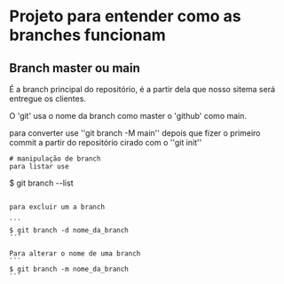 # Projeto para entender como as branches funcionam

## Branch master ou main

É a branch principal do repositório, é a partir dela que nosso sitema será entregue os clientes.

O 'git' usa o nome da branch como master o 'github' como main.

para converter use ''git branch -M main'' depois que fizer o primeiro commit a partir do repositório cirado com o ''git init''
```
# manipulação de branch
para listar use
````
$ git branch --list
`````

para excluir um a branch

```
$ git branch -d nome_da_branch
´´´
 
Para alterar o nome de uma branch 
```
$ git branch -m nome_da_branch
```